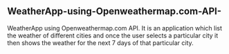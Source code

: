 ## WeatherApp-using-Openweathermap.com-API-

WeatherApp using Openweathermap.com API. It is an application which list the weather of different cities and once the user selects a particular city it then shows the weather for the next 7 days of that particular city.

